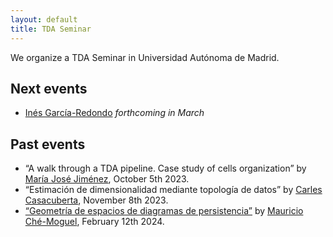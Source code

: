 ```yaml
---
layout: default
title: TDA Seminar
---
```


We organize a TDA Seminar in Universidad Autónoma de Madrid.

## Next events
* [Inés García-Redondo](https://sites.google.com/view/ines-garcia-redondo/home) *forthcoming in March*

## Past events
* “A walk through a TDA pipeline. Case study of cells organization” by [María José Jiménez](https://personal.us.es/majiro/), October 5th 2023.
* “Estimación de dimensionalidad mediante topología de datos” by [Carles Casacuberta](https://www.ub.edu/topologia/casacuberta/), November 8th 2023.
* [“Geometría de espacios de diagramas de persistencia”](files/Geometria_de_espacios_de_diagramas_de_persistencia.pdf) by [Mauricio Ché-Moguel](https://sites.google.com/view/mauriciochemoguel/), February 12th 2024.
